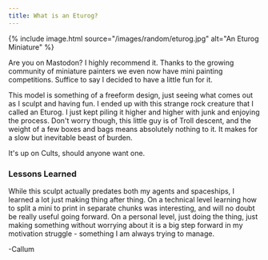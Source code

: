 ```yaml
---
title: What is an Eturog?
---
```


{% include image.html source="/images/random/eturog.jpg" alt="An Eturog Miniature" %}

<!--more-->

Are you on Mastodon? I highly recommend it. Thanks to the growing community of miniature painters we even now have mini painting competitions. Suffice to say I decided to have a little fun for it.

This model is something of a freeform design, just seeing what comes out as I sculpt and having fun. I ended up with this strange rock creature that I called an Eturog. I just kept piling it higher and higher with junk and enjoying the process. Don't worry though, this little guy is of Troll descent, and the weight of a few boxes and bags means absolutely nothing to it. It makes for a slow but inevitable beast of burden.

It's up on Cults, should anyone want one.

### Lessons Learned

While this sculpt actually predates both my agents and spaceships, I learned a lot just making thing after thing. On a technical level learning how to split a mini to print in separate chunks was interesting, and will no doubt be really useful going forward. On a personal level, just doing the thing, just making something without worrying about it is a big step forward in my motivation struggle - something I am always trying to manage.

-Callum
